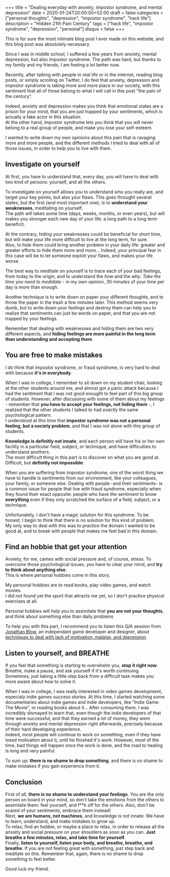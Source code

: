 +++
title = "Dealing everyday with anxiety, impostor syndrome, and mental depression"
date = 2020-01-24T20:00:00+02:00
draft = false
categories = ["personal thoughts", "depression", "impostor syndrome", "hack life"]
description = "Hidden 21th Pain Century"
tags = ["hack life", "impostor syndrome", "depression", "personal"]
disqus = false
+++

This is for sure the most intimate blog post I ever made on this website, and this blog post was absolutely necessary.

Since I was in middle school, I suffered a few years from anxiety, mental depression, but also impostor syndrome.
The path was hard, but thanks to my family and my friends, I am feeling a lot better now.

Recently, after talking with people in real life or in the internet, reading blog posts, or simply scrolling on Twitter, I do feel that anxiety, 
depression and impostor syndrome is taking more and more place in our society, with this sentiment that all of those belong to what 
I will call in this post "the pain of the century".

Indeed, anxiety and depression makes you think that emotional states are a prison for your mind, that you are just trapped by your sentiments,
which is actually a fake actor in this situation.  
At the other hand, impostor syndrome lets you think that you will never belong to a real group of people, and make you lose your self-esteem.

I wanted to write down my own opinions about this pain that is ravaging more and more people, and the different methods I tried to deal with all 
of those issues, in order to help you to live with them.

## Investigate on yourself

At first, you have to understand that, every day, you will have to deal with two kind of persons: yourself, and all the others.

To investigate on yourself allows you to understand who you really are, and target your key points, but also your flaws.
This goes throught several states, but the first (and most important one), is to **understand your weaknesses**, meditating on yourself.  
The path will takes some time (days, weeks, months, or even years), but will makes you stronger each new day of your life: a long path to a long term beneficit.

At the contrary, hiding your weaknesses could be beneficial for short time, but will make your life more difficult to live at the long term, for sure.  
Also, to hide them could bring another problem in your daily life: greater and greater efforts to hide them more and more...
Indeed, your principal fear in this case will be to let someone exploit your flaws, and makes your life worse.

The best way to meditate on yourself is to trace each of your bad feelings, from today to the origin, and to understand the *how* and the *why*.
*Take the time you need to medidate* - in my own opinion, 30 minutes of your time per day is more than enough.

Another technique is to write down on paper your different thoughts, and to throw the paper in the trash a few minutes later.
This method seems very dumb, but to write down your feelings and destroy them can help you to realize that sentiments can just be words on paper,
and that you are not trapped by your feelings.

Remember that dealing with weaknesses and hiding them are two very different aspects, and **hiding feelings are more painful in the long term than 
understanding and accepting them**.

## You are free to make mistakes

I do think that impostor syndrome, or fraud syndrome, is very hard to deal with because **it's in everybody**.

When I was in college, I remember to sit down on my student chair, looking at the other students around me, and almost got a panic attack because I
had the sentiment that I was not good enought to feel part of this big group of students.
However, after discussing with some of them about my feelings - remember that **you have to accept your feelings, not hiding them** -, I realized 
that the other students I talked to had *exactly* the same psychological pattern.  
I understood at this time that **impostor syndrome was not a personal feeling, but a society problem**, and that I was not alone with this group of students.

**Knowledge is definitly not innate**, and each person will have his or her own facility in a particular field, subject, or technique, and have difficulties to understand anothers.  
The most difficult thing in this part is to discover on what you are good at.
Difficult, but **definitly not impossible**.

When you are suffering from impostor syndrome, one of the worst thing we have to handle is sentiments from our environment, 
like your colleagues, your family, or someone else.
Dealing with people -and their sentiments- is a common issue for people that live with fraud syndrome,
especially when they found their exact opposite: people who have the sentiment to know **everything** even if they only scratched the surface of a field, subject, or a technique.

Unfortunately, I don't have a magic solution for this syndrome.
To be honest, I begin to think that there is no solution for this kind of problem.  
My only way to deal with this was to practice the domain I wanted to be good at, and to break with people that makes me feel bad in this domain.

## Find an hobbie that get your attention

Anxiety, for me, cames with social pressure and, of course, stress.
To overcome those psychological issues, you have to clear your mind, and **try to think about anything else**.  
This is where personal hobbies come in this story.

My personal hobbies are to read books, play video games, and watch movies.  
I did not found yet the sport that attracts me yet, so I don't practice physical exercises at all.

Personal hobbies will help you to assimilate that **you are not your thoughts**, and think about something else than daily problems

To help you with this part, I recommend you to listen this Q/A session from [Jonathan Blow](https://en.wikipedia.org/wiki/Jonathan_Blow), an independant 
game developer and designer, about [techniques to deal with lack of motivation, malaise, and depression](https://www.youtube.com/watch?v=i7kh8pNRWOo).

## Listen to yourself, and BREATHE

If you feel that something is starting to overwhelm you, **stop it right now**.
Breathe, make a pause, and ask yourself if it's worth continuing.
Sometimes, just taking a little step back from a difficult task makes you more aware about how to solve it.

When I was in college, I was really interested in video games development, especialy indie games success stories.
At this time, I started watching some documentaries about indie games and indie developers, like "Indie Game: The Movie", or reading books about it...
After consuming them, I was incredibly dismayed to learn that, even though the indie developers of that time were successful, and that they earned a lot of money,
they went through anxiety and mental depression right afterwards, precisely because of their hard developing experience.  
Indeed, most people will continue to work on something, even if they have losed motivation about it, until he finished it's work.
However, most of the time, bad things will happen once the work is done, and the road to healing is long and very painful.

To sum up: **there is no shame to drop something**, and there is no shame to make mistakes if you gain experience from it.

## Conclusion

First of all, **there is no shame to understand your feelings**. You are the only person on board in your mind, so don't take the emotions from the others to
assimilate them: feel yourself, and f**k off for the others. Also, don't be scared of your sentiments, embrace them instead!  
Next, **we are humans, not machines**, and knowledge is not innate. We have to learn, understand, and make mistakes to grow up.  
To relax, find an hobbie, or maybe a place to relax, in order to release all the anxiety and social pressure on your shoulders as soon as you can.
**Just breathe a few minutes, relax, and take time for yourself**.  
Finally, **listen to yourself, listen your body, and breathe, breathe, and breathe**. If you are not feeling great with something, just step back and 
meditate on this. Remember that, again, there is no shame to drop something to feel better.

Good luck my friend.
